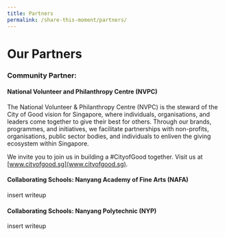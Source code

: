 ```yaml
---
title: Partners
permalink: /share-this-moment/partners/
---
```


# Our Partners

### Community Partner: 

#### National Volunteer and Philanthropy Centre (NVPC)

The National Volunteer & Philanthropy Centre (NVPC) is the steward of the City of Good vision for Singapore, where individuals, organisations, and leaders come together to give their best for others. Through our brands, programmes, and initiatives, we facilitate partnerships with non-profits, organisations, public sector bodies, and individuals to enliven the giving ecosystem within Singapore.

We invite you to join us in building a #CityofGood together. Visit us at [www.cityofgood.sg](www.cityofgood.sg).

#### Collaborating Schools: Nanyang Academy of Fine Arts (NAFA)

insert writeup

#### Collaborating Schools: Nanyang Polytechnic (NYP)

insert writeup
